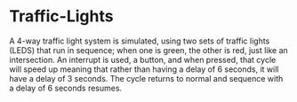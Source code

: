 # Traffic-Lights
A 4-way traffic light system is simulated, using two sets of traffic lights (LEDS) that run in sequence; when one is green, the other is red, just like an intersection. An interrupt is used, a button, and when pressed, that cycle will speed up meaning that rather than having a delay of 6 seconds, it will have a delay of 3 seconds. The cycle returns to normal and sequence with a delay of 6 seconds resumes. 
